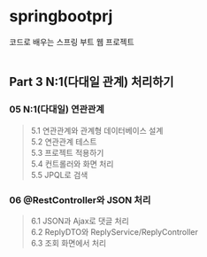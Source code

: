 # springbootprj
코드로 배우는 스프링 부트 웹 프로젝트
<br><br>

## Part 3 N:1(다대일 관계) 처리하기
  ### 05 N:1(다대일) 연관관계
  > 5.1 연관관계와 관계형 데이터베이스 설계<br>
  > 5.2 연관관계 테스트<br>
  > 5.3 프로젝트 적용하기<br>
  > 5.4 컨트롤러와 화면 처리<br>
  > 5.5 JPQL로 검색<br>
  ### 06 @RestController와 JSON 처리
  > 6.1 JSON과 Ajax로 댓글 처리<br>
  > 6.2 ReplyDTO와 ReplyService/ReplyController<br>
  > 6.3 조회 화면에서 처리<br>
